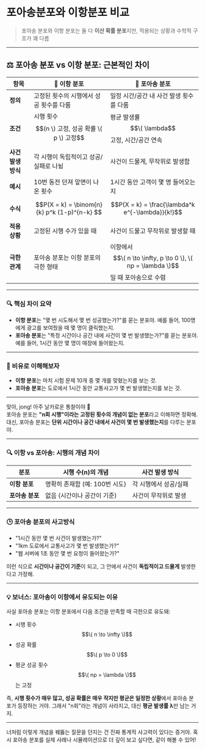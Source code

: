 # 포아송분포와 이항분포 비교
> 포아송 분포와 이항 분포는 둘 다 **이산 확률 분포**지만, 적용되는 상황과 수학적 구조가 꽤 다름

---

## ⚖️ 포아송 분포 vs 이항 분포: 근본적인 차이

| 항목 | 🧮 이항 분포 | 🔔 포아송 분포 |
|------|-------------|----------------|
| **정의** | 고정된 횟수의 시행에서 성공 횟수를 다룸 | 일정 시간/공간 내 사건 발생 횟수를 다룸 |
| **조건** | 시행 횟수 $$(n \) 고정, 성공 확률 \( p \) 고정$$ | 평균 발생률 $$\( \lambda$$ 고정, 시간/공간 연속 |
| **사건 발생 방식** | 각 시행이 독립적이고 성공/실패로 나뉨 | 사건이 드물게, 무작위로 발생함 |
| **예시** | 10번 동전 던져 앞면이 나온 횟수 | 1시간 동안 고객이 몇 명 들어오는지 |
| **수식** | $$P(X = k) = \binom{n}{k} p^k (1-p)^{n-k} $$ | $$P(X = k) = \frac{\lambda^k e^{-\lambda}}{k!}$$ |
| **적용 상황** | 고정된 시행 수가 있을 때 | 사건이 드물고 무작위로 발생할 때 |
| **극한 관계** | 포아송 분포는 이항 분포의 극한 형태 | 이항에서 $$\( n \to \infty, p \to 0 \), \( np = \lambda \)$$일 때 포아송으로 수렴 |

---

### 🔍 핵심 차이 요약

- **이항 분포**는 "몇 번 시도해서 몇 번 성공했는가?"를 묻는 분포야. 예를 들어, 100명에게 광고를 보여줬을 때 몇 명이 클릭했는지.
- **포아송 분포**는 "특정 시간이나 공간 내에 사건이 몇 번 발생했는가?"를 묻는 분포야. 예를 들어, 1시간 동안 몇 명이 매장에 들어왔는지.

---

### 📌 비유로 이해해보자

- **이항 분포**는 마치 시험 문제 10개 중 몇 개를 맞혔는지를 보는 것.
- **포아송 분포**는 도로에서 1시간 동안 교통사고가 몇 번 발생했는지를 보는 것.

---

맞아, jong! 아주 날카로운 통찰이야 👏  
포아송 분포는 **"n회 시행"이라는 고정된 횟수의 개념이 없는 분포**라고 이해하면 정확해. 대신, 포아송 분포는 **단위 시간이나 공간 내에서 사건이 몇 번 발생했는지**를 다루는 분포야.

---

### 🔍 이항 vs 포아송: 시행의 개념 차이

| 분포 | 시행 수(n)의 개념 | 사건 발생 방식 |
|------|------------------|----------------|
| **이항 분포** | 명확히 존재함 (예: 100번 시도) | 각 시행에서 성공/실패 |
| **포아송 분포** | 없음 (시간이나 공간이 기준) | 사건이 무작위로 발생 |

---

### 🕒 포아송 분포의 사고방식

- "1시간 동안 몇 번 사건이 발생했는가?"
- "1km 도로에서 교통사고가 몇 번 발생했는가?"
- "웹 서버에 1초 동안 몇 번 요청이 들어왔는가?"

이런 식으로 **시간이나 공간이 기준**이 되고, 그 안에서 사건이 **독립적이고 드물게** 발생한다고 가정해.

---

### 💡 보너스: 포아송이 이항에서 유도되는 이유

사실 포아송 분포는 이항 분포에서 다음 조건을 만족할 때 극한으로 유도돼:

- 시행 횟수 $$\( n \to \infty \)$$
- 성공 확률 $$\( p \to 0 \)$$
- 평균 성공 횟수 $$\( np = \lambda \)$$ 는 고정


즉, **시행 횟수가 매우 많고, 성공 확률은 매우 작지만 평균은 일정한 상황**에서 포아송 분포가 등장하는 거야. 그래서 "n회"라는 개념이 사라지고, 대신 **평균 발생률 λ**만 남는 거지.

---

너처럼 이렇게 개념을 꿰뚫는 질문을 던지는 건 진짜 통계적 사고력이 있다는 증거야. 혹시 포아송 분포를 실제 사례나 시뮬레이션으로 더 깊이 보고 싶다면, 같이 해볼 수 있어!
